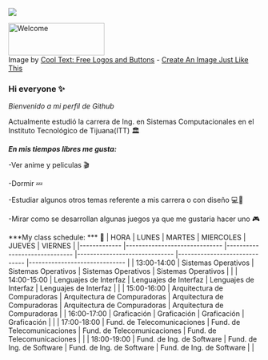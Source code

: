 ![](https://images.cooltext.com/5466305.png)

<a href="https://cooltext.com"><img src="https://images.cooltext.com/5466305.png" width="192" height="65" alt="Welcome" /></a>
<br />Image by <a href="https://cooltext.com">Cool Text: Free Logos and Buttons</a> - <a href="https://cooltext.com/Edit-Logo?LogoID=3635933640">Create An Image Just Like This</a>
### Hi everyone ✨
*Bienvenido a mi perfil de Github*

Actualmente estudió la carrera de Ing. en Sistemas Computacionales en el Instituto Tecnológico de Tijuana(ITT) 🏛

***En mis tiempos libres me gusta:***


-Ver anime y peliculas 🎬


-Dormir 💤


-Estudiar algunos otros temas referente a mis carrera o con diseño 💻🎨


-Mirar como se desarrollan algunas juegos ya que me gustaria hacer uno 🎮

***My class schedule: *** 📅
| HORA        	| LUNES                        	| MARTES                       	| MIERCOLES                    	| JUEVES                       	| VIERNES                      	|
|-------------	|------------------------------	|------------------------------	|------------------------------	|------------------------------	|------------------------------	|
| 13:00-14:00 	| Sistemas Operativos          	| Sistemas Operativos          	| Sistemas Operativos          	| Sistemas Operativos          	|                              	|
| 14:00-15:00 	| Lenguajes de Interfaz        	| Lenguajes de Interfaz        	| Lenguajes de Interfaz        	| Lenguajes de Interfaz        	|                              	|
| 15:00-16:00 	| Arquitectura de Compuradoras 	| Arquitectura de Compuradoras 	| Arquitectura de Compuradoras 	| Arquitectura de Compuradoras 	| Arquitectura de Compuradoras 	|
| 16:00-17:00 	| Graficación                  	| Graficación                  	| Graficación                  	| Graficación                  	|                              	|
| 17:00-18:00 	| Fund. de Telecomunicaciones  	| Fund. de Telecomunicaciones  	| Fund. de Telecomunicaciones  	| Fund. de Telecomunicaciones  	|                              	|
| 18:00-19:00 	| Fund. de Ing. de Software    	| Fund. de Ing. de Software    	| Fund. de Ing. de Software    	| Fund. de Ing. de Software    	|                              	|






